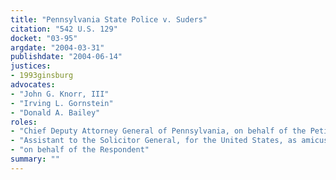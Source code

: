```yaml
---
title: "Pennsylvania State Police v. Suders"
citation: "542 U.S. 129"
docket: "03-95"
argdate: "2004-03-31"
publishdate: "2004-06-14"
justices:
- 1993ginsburg
advocates:
- "John G. Knorr, III"
- "Irving L. Gornstein"
- "Donald A. Bailey"
roles:
- "Chief Deputy Attorney General of Pennsylvania, on behalf of the Petitioner"
- "Assistant to the Solicitor General, for the United States, as amicus curiae, supporting the Petitioner"
- "on behalf of the Respondent"
summary: ""
---
```


